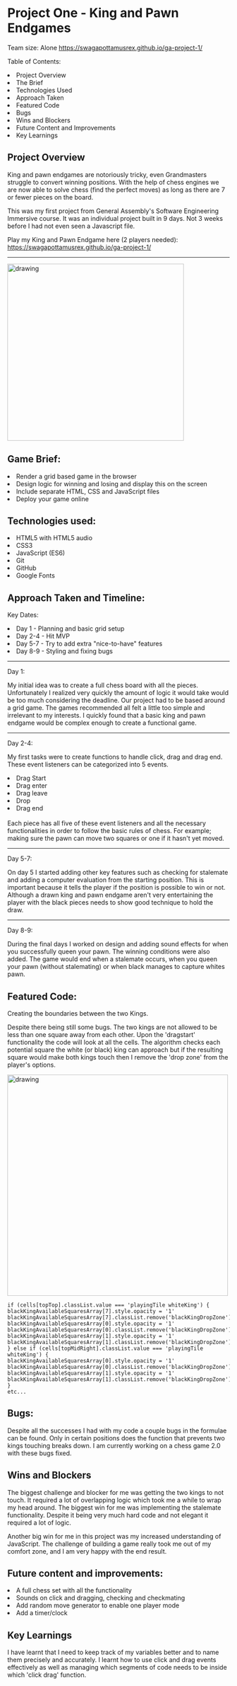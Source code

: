 # Project One - King and Pawn Endgames
Team size: Alone
https://swagapottamusrex.github.io/ga-project-1/

Table of Contents:

<li>Project Overview</li>
<li>The Brief</li>
<li>Technologies Used</li>
<li>Approach Taken</li>
<li>Featured Code</li>
<li>Bugs</li>
<li>Wins and Blockers</li>
<li>Future Content and Improvements</li>
<li>Key Learnings</li>

## Project Overview
King and pawn endgames are notoriously tricky, even Grandmasters struggle to convert winning positions. With the help of chess engines we are now able to solve chess (find the perfect moves) as long as there are 7 or fewer pieces on the board. 

This was my first project from General Assembly's Software Engineering Immersive course. It was an individual project built in 9 days. Not 3 weeks before I had not even seen a Javascript file.

Play my King and Pawn Endgame here (2 players needed): 
<br>
https://swagapottamusrex.github.io/ga-project-1/
<hr>
<img src="./chessscreenshot.png" alt="drawing" width="400"/>


## Game Brief:
<li>Render a grid based game in the browser</li>
<li>Design logic for winning and losing and display this on the screen</li>
<li>Include separate HTML, CSS and JavaScript files</li>
<li>Deploy your game online</li>

## Technologies used:
<li>HTML5 with HTML5 audio</li>
<li>CSS3</li>
<li>JavaScript (ES6)</li>
<li>Git</li>
<li>GitHub</li>
<li>Google Fonts</li>


## Approach Taken and Timeline:
Key Dates:

<li>Day 1 - Planning and basic grid setup</li>
<li>Day 2-4 - Hit MVP</li>
<li>Day 5-7 - Try to add extra "nice-to-have" features</li>
<li>Day 8-9 - Styling and fixing bugs</li>



<hr>
Day 1: 

My initial idea was to create a full chess board with all the pieces. Unfortunately I realized very quickly the amount of logic it would take would be too much considering the deadline. Our project had to be based around a grid game. The games recommended all felt a little too simple and irrelevant to my interests. I quickly found that a basic king and pawn endgame would be complex enough to create a functional game.
<hr>
Day 2-4:

My first tasks were to create functions to handle click, drag and drag end. These event listeners can be categorized into 5 events. 
<br>
<li>Drag Start</li>
<li>Drag enter</li>
<li>Drag leave</li>
<li>Drop</li>
<li>Drag end</li>
<br>
Each piece has all five of these event listeners and all the necessary functionalities in order to follow the basic rules of chess. For example; making sure the pawn can move two squares or one if it hasn't yet moved. 

<hr>
Day 5-7:

On day 5 I started adding other key features such as checking for stalemate and adding a computer evaluation from the starting position. This is important because it tells the player if the position is possible to win or not. Although a drawn king and pawn endgame aren't very entertaining the player with the black pieces needs to show good technique to hold the draw. 
<hr>
Day 8-9:

During the final days I worked on design and adding sound effects for when you successfully queen your pawn. The winning conditions were also added. The game would end when a stalemate occurs, when you queen your pawn (without stalemating) or when black manages to capture whites pawn.


## Featured Code:
Creating the boundaries between the two Kings.

Despite there being still some bugs. The two kings are not allowed to be less than one square away from each other. Upon the 'dragstart' functionality the code will look at all the cells. The algorithm checks each potential square the white (or black) king can approach but if the resulting square would make both kings touch then I remove the 'drop zone' from the player's options.

<img src="./kisskingsscreenshot.png" alt="drawing" width="500"/>

    if (cells[topTop].classList.value === 'playingTile whiteKing') {
    blackKingAvailableSquaresArray[7].style.opacity = '1'
    blackKingAvailableSquaresArray[7].classList.remove('blackKingDropZone')
    blackKingAvailableSquaresArray[0].style.opacity = '1'
    blackKingAvailableSquaresArray[0].classList.remove('blackKingDropZone')
    blackKingAvailableSquaresArray[1].style.opacity = '1'
    blackKingAvailableSquaresArray[1].classList.remove('blackKingDropZone')
    } else if (cells[topMidRight].classList.value === 'playingTile whiteKing') {
    blackKingAvailableSquaresArray[0].style.opacity = '1'
    blackKingAvailableSquaresArray[0].classList.remove('blackKingDropZone')
    blackKingAvailableSquaresArray[1].style.opacity = '1'
    blackKingAvailableSquaresArray[1].classList.remove('blackKingDropZone')
    } 
    etc...

## Bugs:
Despite all the successes I had with my code a couple bugs in the formulae can be found. Only in certain positions does the function that prevents two kings touching breaks down. I am currently working on a chess game 2.0 with these bugs fixed.
## Wins and Blockers
The biggest challenge and blocker for me was getting the two kings to not touch. It required a lot of overlapping logic which took me a while to wrap my head around.
The biggest win for me was implementing the stalemate functionality. Despite it being very much hard code and not elegant it required a lot of logic. 

Another big win for me in this project was my increased understanding of JavaScript. The challenge of building a game really took me out of my comfort zone, and I am very happy with the end result.
## Future content and improvements:
<li>A full chess set with all the functionality</li>
<li>Sounds on click and dragging, checking and checkmating</li>
<li>Add random move generator to enable one player mode</li>
<li>Add a timer/clock</li>

## Key Learnings
I have learnt that I need to keep track of my variables better and to name them precisely and accurately. I learnt how to use click and drag events effectively as well as managing which segments of code needs to be inside which 'click drag' function.
